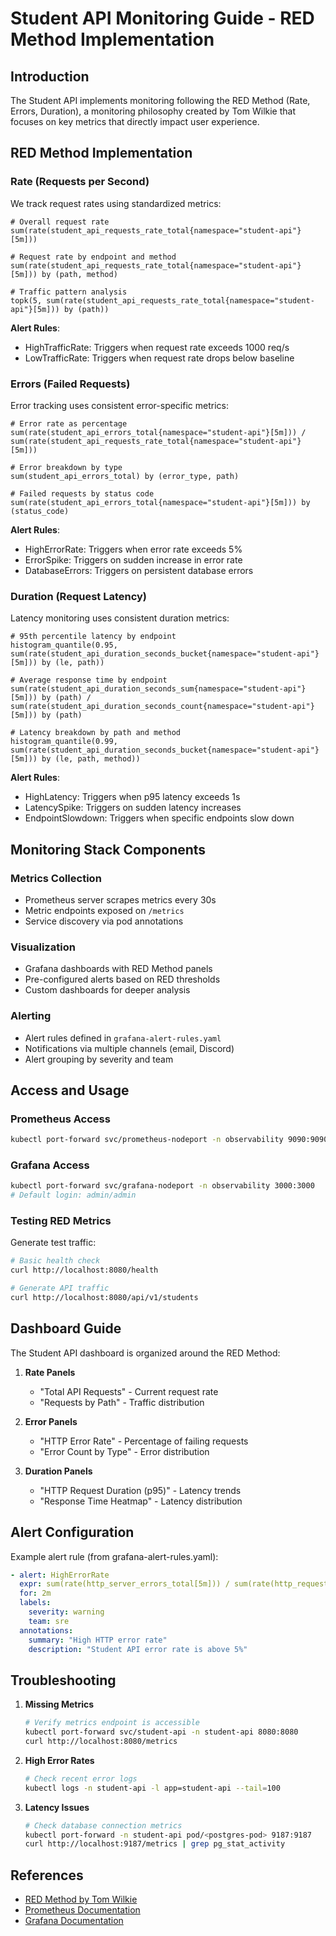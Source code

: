 # Student API Monitoring Guide - RED Method Implementation

## Introduction

The Student API implements monitoring following the RED Method (Rate, Errors, Duration), a monitoring philosophy created by Tom Wilkie that focuses on key metrics that directly impact user experience.

## RED Method Implementation

### Rate (Requests per Second)

We track request rates using standardized metrics:

```promql
# Overall request rate
sum(rate(student_api_requests_rate_total{namespace="student-api"}[5m]))

# Request rate by endpoint and method
sum(rate(student_api_requests_rate_total{namespace="student-api"}[5m])) by (path, method)

# Traffic pattern analysis
topk(5, sum(rate(student_api_requests_rate_total{namespace="student-api"}[5m])) by (path))
```

**Alert Rules**:

- HighTrafficRate: Triggers when request rate exceeds 1000 req/s
- LowTrafficRate: Triggers when request rate drops below baseline

### Errors (Failed Requests)

Error tracking uses consistent error-specific metrics:

```promql
# Error rate as percentage
sum(rate(student_api_errors_total{namespace="student-api"}[5m])) / sum(rate(student_api_requests_rate_total{namespace="student-api"}[5m]))

# Error breakdown by type
sum(student_api_errors_total) by (error_type, path)

# Failed requests by status code
sum(rate(student_api_errors_total{namespace="student-api"}[5m])) by (status_code)
```

**Alert Rules**:

- HighErrorRate: Triggers when error rate exceeds 5%
- ErrorSpike: Triggers on sudden increase in error rate
- DatabaseErrors: Triggers on persistent database errors

### Duration (Request Latency)

Latency monitoring uses consistent duration metrics:

```promql
# 95th percentile latency by endpoint
histogram_quantile(0.95, sum(rate(student_api_duration_seconds_bucket{namespace="student-api"}[5m])) by (le, path))

# Average response time by endpoint
sum(rate(student_api_duration_seconds_sum{namespace="student-api"}[5m])) by (path) / sum(rate(student_api_duration_seconds_count{namespace="student-api"}[5m])) by (path)

# Latency breakdown by path and method
histogram_quantile(0.99, sum(rate(student_api_duration_seconds_bucket{namespace="student-api"}[5m])) by (le, path, method))
```

**Alert Rules**:

- HighLatency: Triggers when p95 latency exceeds 1s
- LatencySpike: Triggers on sudden latency increases
- EndpointSlowdown: Triggers when specific endpoints slow down

## Monitoring Stack Components

### Metrics Collection

- Prometheus server scrapes metrics every 30s
- Metric endpoints exposed on `/metrics`
- Service discovery via pod annotations

### Visualization

- Grafana dashboards with RED Method panels
- Pre-configured alerts based on RED thresholds
- Custom dashboards for deeper analysis

### Alerting

- Alert rules defined in `grafana-alert-rules.yaml`
- Notifications via multiple channels (email, Discord)
- Alert grouping by severity and team

## Access and Usage

### Prometheus Access

```bash
kubectl port-forward svc/prometheus-nodeport -n observability 9090:9090
```

### Grafana Access

```bash
kubectl port-forward svc/grafana-nodeport -n observability 3000:3000
# Default login: admin/admin
```

### Testing RED Metrics

Generate test traffic:

```bash
# Basic health check
curl http://localhost:8080/health

# Generate API traffic
curl http://localhost:8080/api/v1/students
```

## Dashboard Guide

The Student API dashboard is organized around the RED Method:

1. **Rate Panels**

   - "Total API Requests" - Current request rate
   - "Requests by Path" - Traffic distribution

2. **Error Panels**

   - "HTTP Error Rate" - Percentage of failing requests
   - "Error Count by Type" - Error distribution

3. **Duration Panels**
   - "HTTP Request Duration (p95)" - Latency trends
   - "Response Time Heatmap" - Latency distribution

## Alert Configuration

Example alert rule (from grafana-alert-rules.yaml):

```yaml
- alert: HighErrorRate
  expr: sum(rate(http_server_errors_total[5m])) / sum(rate(http_requests_total[5m])) > 0.05
  for: 2m
  labels:
    severity: warning
    team: sre
  annotations:
    summary: "High HTTP error rate"
    description: "Student API error rate is above 5%"
```

## Troubleshooting

1. **Missing Metrics**

   ```bash
   # Verify metrics endpoint is accessible
   kubectl port-forward svc/student-api -n student-api 8080:8080
   curl http://localhost:8080/metrics
   ```

2. **High Error Rates**

   ```bash
   # Check recent error logs
   kubectl logs -n student-api -l app=student-api --tail=100
   ```

3. **Latency Issues**
   ```bash
   # Check database connection metrics
   kubectl port-forward -n student-api pod/<postgres-pod> 9187:9187
   curl http://localhost:9187/metrics | grep pg_stat_activity
   ```

## References

- [RED Method by Tom Wilkie](https://grafana.com/blog/2018/08/02/the-red-method-how-to-instrument-your-services/)
- [Prometheus Documentation](https://prometheus.io/docs/introduction/overview/)
- [Grafana Documentation](https://grafana.com/docs/)
